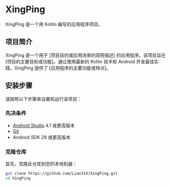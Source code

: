 # XingPing

XingPing 是一个用 Kotlin 编写的应用程序项目。

## 项目简介

XingPing 是一个用于 [项目目的或应用场景的简短描述] 的应用程序。该项目旨在 [项目的主要目标或功能]。通过使用最新的 Kotlin 技术和 Android 开发最佳实践，XingPing 提供了 [应用程序的主要功能或特点]。

## 安装步骤

请按照以下步骤来设置和运行该项目：

### 先决条件

- [Android Studio](https://developer.android.com/studio) 4.1 或更高版本
- [Git](https://git-scm.com/)
- Android SDK 29 或更高版本

### 克隆仓库

首先，克隆此仓库到您的本地机器：

```sh
git clone https://github.com/Lian314/XingPing.git
cd XingPing
